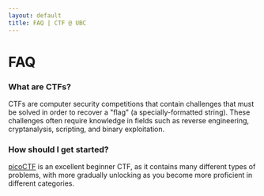 ```yaml
---
layout: default
title: FAQ | CTF @ UBC
---
```


# FAQ

### What are CTFs?

CTFs are computer security competitions that contain challenges that must
be solved in order to recover a "flag" (a specially-formatted string). These
challenges often require knowledge in fields such as reverse engineering,
cryptanalysis, scripting, and binary exploitation.

### How should I get started?

[picoCTF](https://picoctf.com) is an excellent beginner CTF, as it contains
many different types of problems, with more gradually unlocking as you become
more proficient in different categories.
